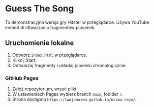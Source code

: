 # Guess The Song

To demonstracyjna wersja gry Hitster w przeglądarce.
Używa YouTube embed di idtwarzania fragmentów piosenek.

## Uruchomienie lokalne
1. Odtwórz `index.html` w przeglądarce.
2. Kliknij Start.
3. Odtwarzaj fragmenty i układaj piosenki chronologicznie.

### GitHub Pages
1. Załóż repozytorium, wrzuć pliki.
2. W ustawieniach Pages wybierz branch `main`, fodlder `/`.
3. Strona dostępna `https://twojanazwa.guthub.io/nazwa-repo/`.